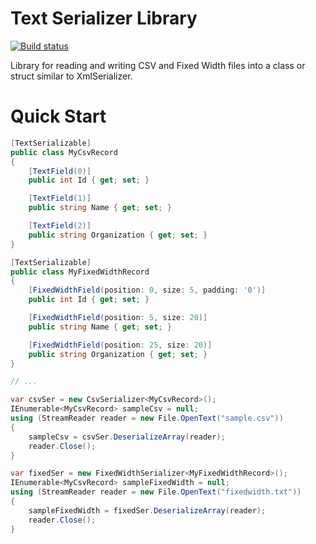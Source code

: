 # Text Serializer Library
[![Build status](https://ci.appveyor.com/api/projects/status/sp5aeexncrl2083d/branch/master?svg=true)](https://ci.appveyor.com/project/NickSchweitzer/textserializer/branch/master)

Library for reading and writing CSV and Fixed Width files into a class or struct similar to XmlSerializer.

# Quick Start

```csharp
[TextSerializable]
public class MyCsvRecord
{
    [TextField(0)]
    public int Id { get; set; }

    [TextField(1)]
    public string Name { get; set; }

    [TextField(2)]
    public string Organization { get; set; }
}

[TextSerializable]
public class MyFixedWidthRecord
{
    [FixedWidthField(position: 0, size: 5, padding: '0')]
    public int Id { get; set; }

    [FixedWidthField(position: 5, size: 20)]
    public string Name { get; set; }

    [FixedWidthField(position: 25, size: 20)]
    public string Organization { get; set; }
}

// ...

var csvSer = new CsvSerializer<MyCsvRecord>();
IEnumerable<MyCsvRecord> sampleCsv = null;
using (StreamReader reader = new File.OpenText("sample.csv"))
{
    sampleCsv = csvSer.DeserializeArray(reader);
    reader.Close();
}

var fixedSer = new FixedWidthSerializer<MyFixedWidthRecord>();
IEnumerable<MyCsvRecord> sampleFixedWidth = null;
using (StreamReader reader = new File.OpenText("fixedwidth.txt"))
{
    sampleFixedWidth = fixedSer.DeserializeArray(reader);
    reader.Close();
}
```